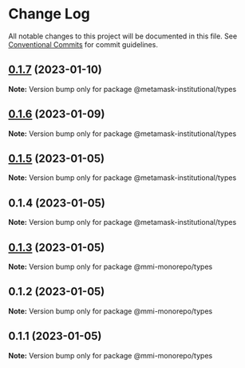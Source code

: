 # Change Log

All notable changes to this project will be documented in this file.
See [Conventional Commits](https://conventionalcommits.org) for commit guidelines.

## [0.1.7](https://github.com/consensys-vertical-apps/metamask-institutional/compare/@metamask-institutional/types@0.1.6...@metamask-institutional/types@0.1.7) (2023-01-10)

**Note:** Version bump only for package @metamask-institutional/types

## [0.1.6](https://github.com/ConsenSys/mmi-monorepo/compare/@metamask-institutional/types@0.1.5...@metamask-institutional/types@0.1.6) (2023-01-09)

**Note:** Version bump only for package @metamask-institutional/types

## [0.1.5](https://github.com/ConsenSys/mmi-monorepo/compare/@metamask-institutional/types@0.1.4...@metamask-institutional/types@0.1.5) (2023-01-05)

**Note:** Version bump only for package @metamask-institutional/types

## 0.1.4 (2023-01-05)

**Note:** Version bump only for package @metamask-institutional/types

## [0.1.3](https://github.com/ConsenSys/mmi-monorepo/compare/@mmi-monorepo/types@0.1.2...@mmi-monorepo/types@0.1.3) (2023-01-05)

**Note:** Version bump only for package @mmi-monorepo/types

## 0.1.2 (2023-01-05)

**Note:** Version bump only for package @mmi-monorepo/types

## 0.1.1 (2023-01-05)

**Note:** Version bump only for package @mmi-monorepo/types
